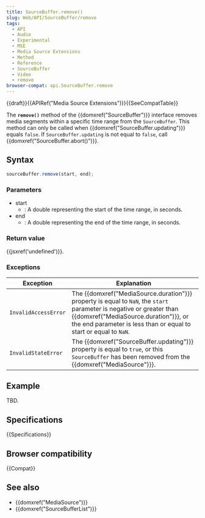 ```yaml
---
title: SourceBuffer.remove()
slug: Web/API/SourceBuffer/remove
tags:
  - API
  - Audio
  - Experimental
  - MSE
  - Media Source Extensions
  - Method
  - Reference
  - SourceBuffer
  - Video
  - remove
browser-compat: api.SourceBuffer.remove
---
```

{{draft}}{{APIRef("Media Source Extensions")}}{{SeeCompatTable}}

The **`remove()`** method of the {{domxref("SourceBuffer")}}
interface removes media segments within a specific time range from the
`SourceBuffer`. This method can only be called when
{{domxref("SourceBuffer.updating")}} equals `false`. If
`SourceBuffer.updating` is not equal to `false`, call
{{domxref("SourceBuffer.abort()")}}.

## Syntax

```js
sourceBuffer.remove(start, end);
```

### Parameters

- start
  - : A double representing the start of the time range, in seconds.
- end
  - : A double representing the end of the time range, in seconds.

### Return value

{{jsxref('undefined')}}.

### Exceptions

| Exception            | Explanation                                                                                                                                                                                                                                                 |
| -------------------- | ----------------------------------------------------------------------------------------------------------------------------------------------------------------------------------------------------------------------------------------------------------- |
| `InvalidAccessError` | The {{domxref("MediaSource.duration")}} property is equal to `NaN`, the `start` parameter is negative or greater than {{domxref("MediaSource.duration")}}, or the end parameter is less than or equal to start or equal to `NaN`. |
| `InvalidStateError`  | The {{domxref("SourceBuffer.updating")}} property is equal to `true`, or this `SourceBuffer` has been removed from the {{domxref("MediaSource")}}.                                                                                    |

## Example

TBD.

## Specifications

{{Specifications}}

## Browser compatibility

{{Compat}}

## See also

- {{domxref("MediaSource")}}
- {{domxref("SourceBufferList")}}

